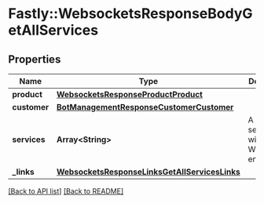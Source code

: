 # Fastly::WebsocketsResponseBodyGetAllServices

## Properties

| Name | Type | Description | Notes |
| ---- | ---- | ----------- | ----- |
| **product** | [**WebsocketsResponseProductProduct**](WebsocketsResponseProductProduct.md) |  | [optional] |
| **customer** | [**BotManagementResponseCustomerCustomer**](BotManagementResponseCustomerCustomer.md) |  | [optional] |
| **services** | **Array&lt;String&gt;** | A list of services with Websockets enabled. | [optional] |
| **_links** | [**WebsocketsResponseLinksGetAllServicesLinks**](WebsocketsResponseLinksGetAllServicesLinks.md) |  | [optional] |

[[Back to API list]](../../README.md#endpoints) [[Back to README]](../../README.md)

